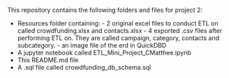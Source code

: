 This repository contains the following folders and files for project 2:
 - Resources folder containing:
 			- 2 original excel files to conduct ETL on called crowdfunding.xlsx and contacts.xlsx
   		- 4 exported .csv files after performing ETL on. They are called campaign, category, contacts and subcategory.
   		- an image file of the erd in QuickDBD
 - A jupyter notebook called ETL_Mini_Project_CMatthee.ipynb
 - This README.md file
 - A .sql file called crowdfunding_db_schema.sql
